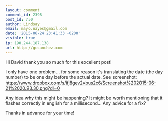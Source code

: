 ```yaml
---
layout: comment
comment_id: 2398
post_id: 750
author: Lindsay
email: mayo.nayes@gmail.com
date: '2015-06-24 23:41:33 +0200'
visible: true
ip: 190.244.187.138
url: http://gcsanchez.com
---
```

Hi David thank you so much for this excellent post! 

I only have one problem... for some reason it's translating the date (the day number) to be one day before the actual date. See screenshot: https://www.dropbox.com/s/ifj8gev2xbus2c6/Screenshot%202015-06-21%2020.23.30.png?dl=0

Any idea why this might be happening? It might be worth mentioning that it flashes correctly in english for a millisecond... Any advice for a fix?

Thanks in advance for your time!
